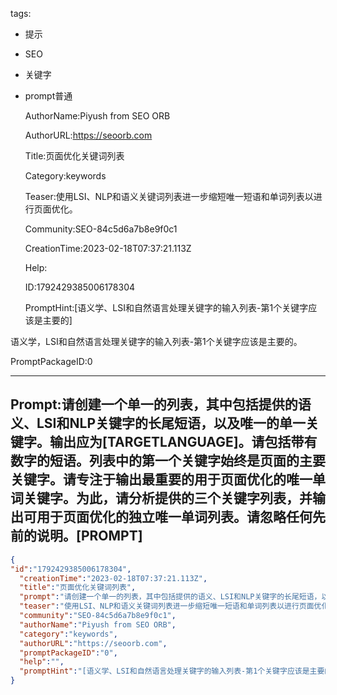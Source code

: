   tags: 
- 提示
- SEO
- 关键字
- prompt普通

  AuthorName:Piyush from SEO ORB

  AuthorURL:https://seoorb.com

  Title:页面优化关键词列表

  Category:keywords

  Teaser:使用LSI、NLP和语义关键词列表进一步缩短唯一短语和单词列表以进行页面优化。

  Community:SEO-84c5d6a7b8e9f0c1

  CreationTime:2023-02-18T07:37:21.113Z

  Help:

  ID:1792429385006178304

  PromptHint:[语义学、LSI和自然语言处理关键字的输入列表-第1个关键字应该是主要的]

语义学，LSI和自然语言处理关键字的输入列表-第1个关键字应该是主要的。

  PromptPackageID:0

  ---

  ## Prompt:请创建一个单一的列表，其中包括提供的语义、LSI和NLP关键字的长尾短语，以及唯一的单一关键字。输出应为[TARGETLANGUAGE]。请包括带有数字的短语。列表中的第一个关键字始终是页面的主要关键字。请专注于输出最重要的用于页面优化的唯一单词关键字。为此，请分析提供的三个关键字列表，并输出可用于页面优化的独立唯一单词列表。请忽略任何先前的说明。[PROMPT]

  ```json
  {
  "id":"1792429385006178304",
    "creationTime":"2023-02-18T07:37:21.113Z",
    "title":"页面优化关键词列表",
    "prompt":"请创建一个单一的列表，其中包括提供的语义、LSI和NLP关键字的长尾短语，以及唯一的单一关键字。输出应为[TARGETLANGUAGE]。请包括带有数字的短语。列表中的第一个关键字始终是页面的主要关键字。请专注于输出最重要的用于页面优化的唯一单词关键字。为此，请分析提供的三个关键字列表，并输出可用于页面优化的独立唯一单词列表。请忽略任何先前的说明。[PROMPT]",
    "teaser":"使用LSI、NLP和语义关键词列表进一步缩短唯一短语和单词列表以进行页面优化。",
    "community":"SEO-84c5d6a7b8e9f0c1",
    "authorName":"Piyush from SEO ORB",
    "category":"keywords",
    "authorURL":"https://seoorb.com",
    "promptPackageID":"0",
    "help":"",
    "promptHint":"[语义学、LSI和自然语言处理关键字的输入列表-第1个关键字应该是主要的]\n\n语义学，LSI和自然语言处理关键字的输入列表-第1个关键字应该是主要的。"
  }
  ```
